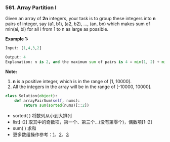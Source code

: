  

### 561. Array Partition I

Given an array of **2n** integers, your task is to group these integers into **n** pairs of integer, say (a1, b1), (a2, b2), ..., (an, bn) which makes sum of min(ai, bi) for all i from 1 to n as large as possible.

**Example 1:**

```python
Input: [1,4,3,2]

Output: 4
Explanation: n is 2, and the maximum sum of pairs is 4 = min(1, 2) + min(3, 4).
```

**Note:**

1. **n** is a positive integer, which is in the range of [1, 10000].
2. All the integers in the array will be in the range of [-10000, 10000].

```python
class Solution(object):
    def arrayPairSum(self, nums):
        return sum(sorted(nums)[::2])
```

- sorted( ) 将数列从小到大排列
- list[::2] 取其中的奇数项，第一个、第三个...(没有第零个)，偶数项[1::2]
- sum( ) 求和
- 更多数组操作参考：[1](http://wangwei007.blog.51cto.com/68019/1100742)、[2](http://blog.sina.com.cn/s/blog_7b6a07420101l6a8.html)、[3](http://www.runoob.com/python/python-lists.html)

